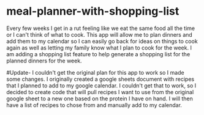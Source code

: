 # meal-planner-with-shopping-list
Every few weeks I get in a rut feeling like we eat the same food all the time or I can't think of what to cook. This app will allow me to plan dinners and add them to my calendar so I can easily go back for ideas on things to cook again as well as letting my family know what I plan to cook for the week. I am adding a shopping list feature to help generate a shopping list for the planned dinners for the week. 

#Update- I couldn't get the original plan for this app to work so I made some changes. I originally created a google sheets document with recipes that I planned to add to my google calendar. I couldn't get that to work, so I decided to create code that will pull recipes I want to use from the original google sheet to a new one based on the protein I have on hand. I will then have a list of recipes to chose from and manually add to my calendar. 
